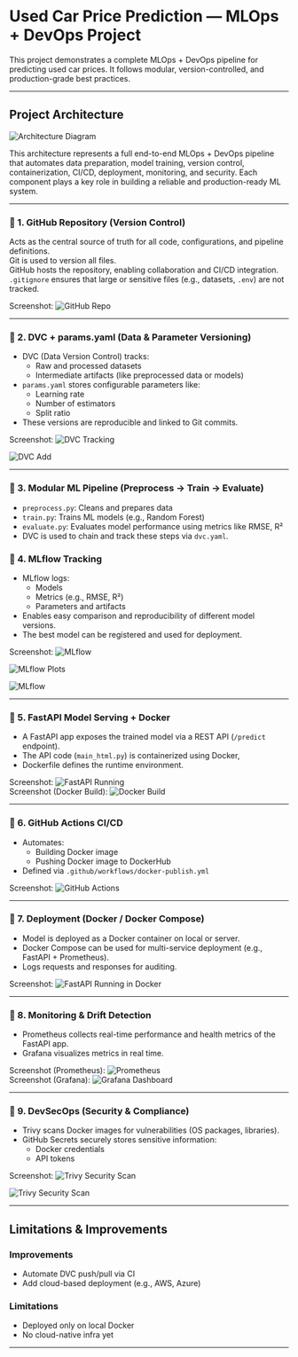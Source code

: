 # Used Car Price Prediction — MLOps + DevOps Project

This project demonstrates a complete MLOps + DevOps pipeline for predicting used car prices. It follows modular, version-controlled, and production-grade best practices.

---

## Project Architecture

![Architecture Diagram](images/architecture.png)

This architecture represents a full end-to-end MLOps + DevOps pipeline that automates data preparation, model training, version control, containerization, CI/CD, deployment, monitoring, and security. Each component plays a key role in building a reliable and production-ready ML system.

---

### 🔹 1. GitHub Repository (Version Control)

Acts as the central source of truth for all code, configurations, and pipeline definitions.  
Git is used to version all files.  
GitHub hosts the repository, enabling collaboration and CI/CD integration.  
`.gitignore` ensures that large or sensitive files (e.g., datasets, `.env`) are not tracked.

 Screenshot:
![GitHub Repo](images/github%20repo%20cloning.png)

---

### 🔹 2. DVC + params.yaml (Data & Parameter Versioning)

- DVC (Data Version Control) tracks:
  - Raw and processed datasets
  - Intermediate artifacts (like preprocessed data or models)
- `params.yaml` stores configurable parameters like:
  - Learning rate
  - Number of estimators
  - Split ratio
- These versions are reproducible and linked to Git commits.

 Screenshot:
![DVC Tracking](images/dvc%20init.png)

![DVC Add](images/dvc%20add.png)


---

### 🔹 3. Modular ML Pipeline (Preprocess → Train → Evaluate)

- `preprocess.py`: Cleans and prepares data  
- `train.py`: Trains ML models (e.g., Random Forest)  
- `evaluate.py`: Evaluates model performance using metrics like RMSE, R²  
- DVC is used to chain and track these steps via `dvc.yaml`.

### 🔹 4. MLflow Tracking

- MLflow logs:
  - Models
  - Metrics (e.g., RMSE, R²)
  - Parameters and artifacts
- Enables easy comparison and reproducibility of different model versions.
- The best model can be registered and used for deployment.

 Screenshot:
![MLflow](images/mlflow.png)

![MLflow Plots](images/randomforest.png)

![MLflow](images/linearregression.png)

---

### 🔹 5. FastAPI Model Serving + Docker

- A FastAPI app exposes the trained model via a REST API (`/predict` endpoint).
- The API code (`main_html.py`) is containerized using Docker, 
- Dockerfile defines the runtime environment.

Screenshot:
![FastAPI Running](images/fastapi.png)  
Screenshot (Docker Build):
![Docker Build](images/DockerBuild.png)

---

### 🔹 6. GitHub Actions CI/CD

- Automates:
  - Building Docker image
  - Pushing Docker image to DockerHub
- Defined via `.github/workflows/docker-publish.yml`

Screenshot:
![GitHub Actions](images/github%20actions.png)

---

### 🔹 7. Deployment (Docker / Docker Compose)

- Model is deployed as a Docker container on local or server.
- Docker Compose can be used for multi-service deployment (e.g., FastAPI + Prometheus).
- Logs requests and responses for auditing.

Screenshot:
![FastAPI Running in Docker](images/fastapi.png)

---

### 🔹 8. Monitoring & Drift Detection

- Prometheus collects real-time performance and health metrics of the FastAPI app.
- Grafana visualizes metrics in real time.

Screenshot (Prometheus):
![Prometheus](images/prometheus.png)  
Screenshot (Grafana):
![Grafana Dashboard](images/grafanadashboard.png)

---

### 🔹 9. DevSecOps (Security & Compliance)

- Trivy scans Docker images for vulnerabilities (OS packages, libraries).
- GitHub Secrets securely stores sensitive information:
  - Docker credentials
  - API tokens

Screenshot:
![Trivy Security Scan](images/trivy%20scan.png)

![Trivy Security Scan](images/Trivy%20report.png)

---

## Limitations & Improvements

### Improvements
- Automate DVC push/pull via CI
- Add cloud-based deployment (e.g., AWS, Azure)

### Limitations
- Deployed only on local Docker
- No cloud-native infra yet

---
